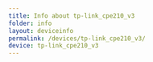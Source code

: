 ```yaml
---
title: Info about tp-link_cpe210_v3
folder: info
layout: deviceinfo
permalink: /devices/tp-link_cpe210_v3/
device: tp-link_cpe210_v3
---
```

